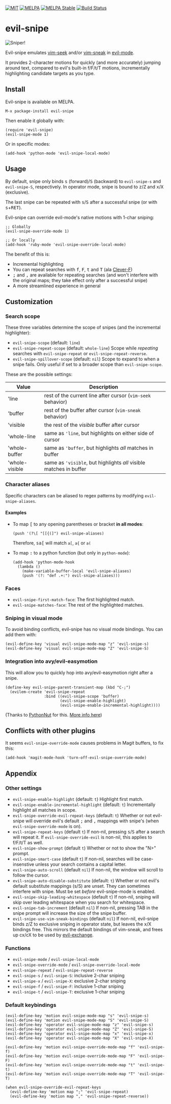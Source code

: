 [![MIT](https://img.shields.io/badge/license-MIT-green.svg)](./LICENSE)
[![MELPA](http://melpa.org/packages/evil-snipe-badge.svg)](http://melpa.org/#/evil-snipe)
[![MELPA Stable](http://stable.melpa.org/packages/evil-snipe-badge.svg)](http://stable.melpa.org/#/evil-snipe)
[![Build Status](https://travis-ci.org/hlissner/evil-snipe.png?branch=master)](https://travis-ci.org/hlissner/evil-snipe)

# evil-snipe

![Sniper!](../screenshots/cover.jpg)

Evil-snipe emulates [vim-seek](https://github.com/goldfeld/vim-seek) and/or
[vim-sneak](https://github.com/justinmk/vim-sneak) in
[evil-mode](https://gitorious.org/evil/pages/Home).

It provides 2-character motions for quickly (and more accurately) jumping around
text, compared to evil's built-in f/F/t/T motions, incrementally highlighting
candidate targets as you type.

## Install

Evil-snipe is available on MELPA.

`M-x package-install evil-snipe`

Then enable it globally with:

```elisp
(require 'evil-snipe)
(evil-snipe-mode 1)
```

Or in specific modes:

```elisp
(add-hook 'python-mode 'evil-snipe-local-mode)
```

## Usage

By default, snipe only binds <kbd>s</kbd> (forward)/<kbd>S</kbd> (backward) to
`evil-snipe-s` and `evil-snipe-S`, respectively. In operator mode, snipe is
bound to <kbd>z</kbd>/<kbd>Z</kbd> and <kbd>x</kbd>/<kbd>X</kbd> (exclusive).

The last snipe can be repeated with <kbd>s</kbd>/<kbd>S</kbd> after a successful snipe
(or with <kbd>s</kbd>+<kbd>RET</kbd>).

Evil-snipe can override evil-mode's native motions with 1-char sniping:

```elisp
;; Globally
(evil-snipe-override-mode 1)

;; Or locally
(add-hook 'ruby-mode 'evil-snipe-override-local-mode)
```

The benefit of this is:

* Incremental highlighting
* You can repeat searches with <kbd>f</kbd>, <kbd>F</kbd>, <kbd>t</kbd> and
<kbd>T</kbd> (ala [Clever-F](https://github.com/rhysd/clever-f.vim))
* <kbd>;</kbd> and <kbd>,</kbd> are available for repeating searches (and won't
  interfere with the original maps; they take effect only after a successful snipe)
* A more streamlined experience in general

## Customization

### Search scope

These three variables determine the scope of snipes (and the incremental
highlighter):

* `evil-snipe-scope` (default: `line`)
* `evil-snipe-repeat-scope` (default: `whole-line`) Scope while _repeating_
  searches with `evil-snipe-repeat` or `evil-snipe-repeat-reverse`.
* `evil-snipe-spillover-scope` (default: `nil`) Scope to expand to when a snipe
  fails. Only useful if set to a broader scope than `evil-snipe-scope`.

These are the possible settings:

Value            | Description
-----------------|------------------------------------------------------------
'line            | rest of the current line after cursor (`vim-seek` behavior)
'buffer          | rest of the buffer after cursor (`vim-sneak` behavior)
'visible         | the rest of the _visible_ buffer after cursor
'whole-line      | same as `'line`, but highlights on either side of cursor
'whole-buffer    | same as `'buffer`, but highlights *all* matches in buffer
'whole-visible   | same as `'visible`, but highlights *all* visible matches in buffer

### Character aliases

Specific characters can be aliased to regex patterns by modifying `evil-snipe-aliases`.

#### Examples

* To map <kbd>[</kbd> to any opening parentheses or bracket **in all modes**:

  ```elisp
  (push '(?\[ "[[{(]") evil-snipe-aliases)
  ```

  Therefore, <kbd>s</kbd><kbd>a</kbd><kbd>[</kbd> will match `a[`, `a{` or `a(`

* To map <kbd>:</kbd> to a python function (but only in `python-mode`):

  ```elisp
  (add-hook 'python-mode-hook
    (lambda ()
      (make-variable-buffer-local 'evil-snipe-aliases)
      (push '(?: "def .+:") evil-snipe-aliases)))
  ```

### Faces

* `evil-snipe-first-match-face`: The first highlighted match.
* `evil-snipe-matches-face`: The rest of the highlighted matches.

### Sniping in visual mode

To avoid binding conflicts, evil-snipe has no visual mode bindings. You can add
them with:

```elisp
(evil-define-key 'visual evil-snipe-mode-map "z" 'evil-snipe-s)
(evil-define-key 'visual evil-snipe-mode-map "Z" 'evil-snipe-S)
```

### Integration into avy/evil-easymotion

This will allow you to quickly hop into avy/evil-easymotion right after a snipe.

```elisp
(define-key evil-snipe-parent-transient-map (kbd "C-;")
  (evilem-create 'evil-snipe-repeat
                 :bind ((evil-snipe-scope 'buffer)
                        (evil-snipe-enable-highlight)
                        (evil-snipe-enable-incremental-highlight))))
```

(Thanks to [PythonNut](https://github.com/PythonNut) for this.
[More info here](https://github.com/hlissner/evil-snipe/issues/25#issuecomment-208068419))

## Conflicts with other plugins

It seems `evil-snipe-override-mode` causes problems in Magit buffers, to fix this:

`(add-hook 'magit-mode-hook 'turn-off-evil-snipe-override-mode)`

## Appendix

### Other settings

* `evil-snipe-enable-highlight` (default: `t`) Highlight first match.
* `evil-snipe-enable-incremental-highlight` (default: `t`) Incrementally highlight all
  matches in scope.
* `evil-snipe-override-evil-repeat-keys` (default: `t`) Whether or not evil-snipe will
  override evil's default <kbd>;</kbd> and <kbd>,</kbd> mappings with snipe's (when
  `evil-snipe-override-mode` is on).
* `evil-snipe-repeat-keys` (default `t`) If non-nil, pressing <kbd>s</kbd>/<kbd>S</kbd>
  after a search will repeat it. If `evil-snipe-override-evil` is non-nil, this applies
  to f/F/t/T as well.
* `evil-snipe-show-prompt` (default `t`) Whether or not to show the "N>" prompt.
* `evil-snipe-smart-case` (default `t`) If non-nil, searches will be case-insenstive
  unless your search contains a capital letter.
* `evil-snipe-auto-scroll` (default `nil`) If non-nil, the window will scroll to follow
  the cursor.
* `evil-snipe-auto-disable-substitute` (default: `t`) Whether or not evil's default
  substitute mappings (s/S) are unset. They can sometimes interfere with snipe. Must be
  set _before_ evil-snipe-mode is enabled.
* `evil-snipe-skip-leading-whitespace` (default `t`) If non-nil, sniping will skip over
  leading whitespace when you search for whitespace.
* `evil-snipe-tab-increment` (default `nil`) If non-nil, pressing TAB in the snipe
  prompt will increase the size of the snipe buffer.
* `evil-snipe-use-vim-sneak-bindings` (default `nil`) If non-nil, evil-snipe
  binds z/Z to exclusive sniping in operator state, but leaves the x/X bindings
  free. This mirrors the default bindings of vim-sneak, and frees up cx/cX to be
  used by [evil-exchange](https://github.com/Dewdrops/evil-exchange).

### Functions

* `evil-snipe-mode` / `evil-snipe-local-mode`
* `evil-snipe-override-mode` / `evil-snipe-override-local-mode`
* `evil-snipe-repeat` / `evil-snipe-repeat-reverse`
* `evil-snipe-s` / `evil-snipe-S`: inclusive 2-char sniping
* `evil-snipe-x` / `evil-snipe-X`: exclusive 2-char sniping
* `evil-snipe-f` / `evil-snipe-F`: inclusive 1-char sniping
* `evil-snipe-t` / `evil-snipe-T`: exclusive 1-char sniping

### Default keybindings

```elisp
(evil-define-key 'motion evil-snipe-mode-map "s" 'evil-snipe-s)
(evil-define-key 'motion evil-snipe-mode-map "S" 'evil-snipe-S)
(evil-define-key 'operator evil-snipe-mode-map "z" 'evil-snipe-s)
(evil-define-key 'operator evil-snipe-mode-map "Z" 'evil-snipe-S)
(evil-define-key 'operator evil-snipe-mode-map "x" 'evil-snipe-x)
(evil-define-key 'operator evil-snipe-mode-map "X" 'evil-snipe-X)

(evil-define-key 'motion evil-snipe-override-mode-map "f" 'evil-snipe-f)
(evil-define-key 'motion evil-snipe-override-mode-map "F" 'evil-snipe-F)
(evil-define-key 'motion evil-snipe-override-mode-map "t" 'evil-snipe-t)
(evil-define-key 'motion evil-snipe-override-mode-map "T" 'evil-snipe-T)

(when evil-snipe-override-evil-repeat-keys
  (evil-define-key 'motion map ";" 'evil-snipe-repeat)
  (evil-define-key 'motion map "," 'evil-snipe-repeat-reverse))
```
